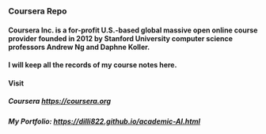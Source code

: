 
### Coursera Repo
#### Coursera Inc. is a for-profit U.S.-based global massive open online course provider founded in 2012 by Stanford University computer science professors Andrew Ng and Daphne Koller.

#### I will keep all the records of my course notes here.
#### Visit
##### Coursera https://coursera.org
##### My Portfolio: https://dilli822.github.io/academic-AI.html